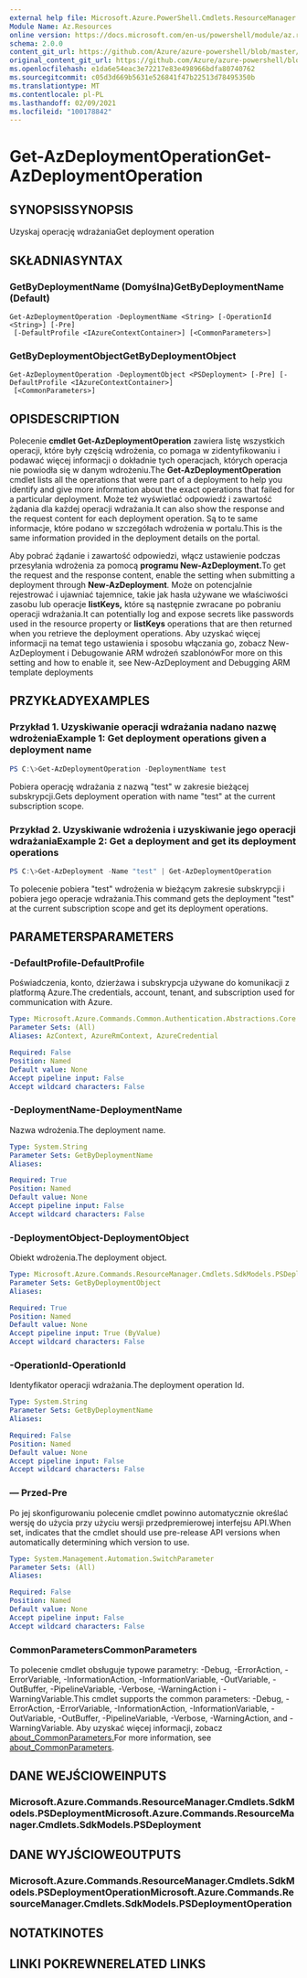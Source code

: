 ```yaml
---
external help file: Microsoft.Azure.PowerShell.Cmdlets.ResourceManager.dll-Help.xml
Module Name: Az.Resources
online version: https://docs.microsoft.com/en-us/powershell/module/az.resources/get-azdeploymentoperation
schema: 2.0.0
content_git_url: https://github.com/Azure/azure-powershell/blob/master/src/Resources/Resources/help/Get-AzDeploymentOperation.md
original_content_git_url: https://github.com/Azure/azure-powershell/blob/master/src/Resources/Resources/help/Get-AzDeploymentOperation.md
ms.openlocfilehash: e1da6e54eac3e72217e83e498966bdfa80740762
ms.sourcegitcommit: c05d3d669b5631e526841f47b22513d78495350b
ms.translationtype: MT
ms.contentlocale: pl-PL
ms.lasthandoff: 02/09/2021
ms.locfileid: "100178842"
---
```

# <span data-ttu-id="de75f-101">Get-AzDeploymentOperation</span><span class="sxs-lookup"><span data-stu-id="de75f-101">Get-AzDeploymentOperation</span></span>

## <span data-ttu-id="de75f-102">SYNOPSIS</span><span class="sxs-lookup"><span data-stu-id="de75f-102">SYNOPSIS</span></span>
<span data-ttu-id="de75f-103">Uzyskaj operację wdrażania</span><span class="sxs-lookup"><span data-stu-id="de75f-103">Get deployment operation</span></span>

## <span data-ttu-id="de75f-104">SKŁADNIA</span><span class="sxs-lookup"><span data-stu-id="de75f-104">SYNTAX</span></span>

### <span data-ttu-id="de75f-105">GetByDeploymentName (Domyślna)</span><span class="sxs-lookup"><span data-stu-id="de75f-105">GetByDeploymentName (Default)</span></span>
```
Get-AzDeploymentOperation -DeploymentName <String> [-OperationId <String>] [-Pre]
 [-DefaultProfile <IAzureContextContainer>] [<CommonParameters>]
```

### <span data-ttu-id="de75f-106">GetByDeploymentObject</span><span class="sxs-lookup"><span data-stu-id="de75f-106">GetByDeploymentObject</span></span>
```
Get-AzDeploymentOperation -DeploymentObject <PSDeployment> [-Pre] [-DefaultProfile <IAzureContextContainer>]
 [<CommonParameters>]
```

## <span data-ttu-id="de75f-107">OPIS</span><span class="sxs-lookup"><span data-stu-id="de75f-107">DESCRIPTION</span></span>
<span data-ttu-id="de75f-108">Polecenie **cmdlet Get-AzDeploymentOperation** zawiera listę wszystkich operacji, które były częścią wdrożenia, co pomaga w zidentyfikowaniu i podawać więcej informacji o dokładnie tych operacjach, których operacja nie powiodła się w danym wdrożeniu.</span><span class="sxs-lookup"><span data-stu-id="de75f-108">The **Get-AzDeploymentOperation** cmdlet lists all the operations that were part of a deployment to help you identify and give more information about the exact operations that failed for a particular deployment.</span></span>
<span data-ttu-id="de75f-109">Może też wyświetlać odpowiedź i zawartość żądania dla każdej operacji wdrażania.</span><span class="sxs-lookup"><span data-stu-id="de75f-109">It can also show the response and the request content for each deployment operation.</span></span>
<span data-ttu-id="de75f-110">Są to te same informacje, które podano w szczegółach wdrożenia w portalu.</span><span class="sxs-lookup"><span data-stu-id="de75f-110">This is the same information provided in the deployment details on the portal.</span></span>

<span data-ttu-id="de75f-111">Aby pobrać żądanie i zawartość odpowiedzi, włącz ustawienie podczas przesyłania wdrożenia za pomocą **programu New-AzDeployment.**</span><span class="sxs-lookup"><span data-stu-id="de75f-111">To get the request and the response content, enable the setting when submitting a deployment through **New-AzDeployment**.</span></span>
<span data-ttu-id="de75f-112">Może on potencjalnie rejestrować i ujawniać tajemnice, takie jak hasła używane we właściwości zasobu lub operacje **listKeys,** które są następnie zwracane po pobraniu operacji wdrażania.</span><span class="sxs-lookup"><span data-stu-id="de75f-112">It can potentially log and expose secrets like passwords used in the resource property or **listKeys** operations that are then returned when you retrieve the deployment operations.</span></span>
<span data-ttu-id="de75f-113">Aby uzyskać więcej informacji na temat tego ustawienia i sposobu włączania go, zobacz New-AzDeployment i Debugowanie ARM wdrożeń szablonów</span><span class="sxs-lookup"><span data-stu-id="de75f-113">For more on this setting and how to enable it, see New-AzDeployment and Debugging ARM template deployments</span></span>

## <span data-ttu-id="de75f-114">PRZYKŁADY</span><span class="sxs-lookup"><span data-stu-id="de75f-114">EXAMPLES</span></span>

### <span data-ttu-id="de75f-115">Przykład 1. Uzyskiwanie operacji wdrażania nadano nazwę wdrożenia</span><span class="sxs-lookup"><span data-stu-id="de75f-115">Example 1: Get deployment operations given a deployment name</span></span>
```powershell
PS C:\>Get-AzDeploymentOperation -DeploymentName test
```

<span data-ttu-id="de75f-116">Pobiera operację wdrażania z nazwą "test" w zakresie bieżącej subskrypcji.</span><span class="sxs-lookup"><span data-stu-id="de75f-116">Gets deployment operation with name "test" at the current subscription scope.</span></span>

### <span data-ttu-id="de75f-117">Przykład 2. Uzyskiwanie wdrożenia i uzyskiwanie jego operacji wdrażania</span><span class="sxs-lookup"><span data-stu-id="de75f-117">Example 2: Get a deployment and get its deployment operations</span></span>
```powershell
PS C:\>Get-AzDeployment -Name "test" | Get-AzDeploymentOperation
```

<span data-ttu-id="de75f-118">To polecenie pobiera "test" wdrożenia w bieżącym zakresie subskrypcji i pobiera jego operacje wdrażania.</span><span class="sxs-lookup"><span data-stu-id="de75f-118">This command gets the deployment "test" at the current subscription scope and get its deployment operations.</span></span>

## <span data-ttu-id="de75f-119">PARAMETERS</span><span class="sxs-lookup"><span data-stu-id="de75f-119">PARAMETERS</span></span>

### <span data-ttu-id="de75f-120">-DefaultProfile</span><span class="sxs-lookup"><span data-stu-id="de75f-120">-DefaultProfile</span></span>
<span data-ttu-id="de75f-121">Poświadczenia, konto, dzierżawa i subskrypcja używane do komunikacji z platformą Azure.</span><span class="sxs-lookup"><span data-stu-id="de75f-121">The credentials, account, tenant, and subscription used for communication with Azure.</span></span>

```yaml
Type: Microsoft.Azure.Commands.Common.Authentication.Abstractions.Core.IAzureContextContainer
Parameter Sets: (All)
Aliases: AzContext, AzureRmContext, AzureCredential

Required: False
Position: Named
Default value: None
Accept pipeline input: False
Accept wildcard characters: False
```

### <span data-ttu-id="de75f-122">-DeploymentName</span><span class="sxs-lookup"><span data-stu-id="de75f-122">-DeploymentName</span></span>
<span data-ttu-id="de75f-123">Nazwa wdrożenia.</span><span class="sxs-lookup"><span data-stu-id="de75f-123">The deployment name.</span></span>

```yaml
Type: System.String
Parameter Sets: GetByDeploymentName
Aliases:

Required: True
Position: Named
Default value: None
Accept pipeline input: False
Accept wildcard characters: False
```

### <span data-ttu-id="de75f-124">-DeploymentObject</span><span class="sxs-lookup"><span data-stu-id="de75f-124">-DeploymentObject</span></span>
<span data-ttu-id="de75f-125">Obiekt wdrożenia.</span><span class="sxs-lookup"><span data-stu-id="de75f-125">The deployment object.</span></span>

```yaml
Type: Microsoft.Azure.Commands.ResourceManager.Cmdlets.SdkModels.PSDeployment
Parameter Sets: GetByDeploymentObject
Aliases:

Required: True
Position: Named
Default value: None
Accept pipeline input: True (ByValue)
Accept wildcard characters: False
```

### <span data-ttu-id="de75f-126">-OperationId</span><span class="sxs-lookup"><span data-stu-id="de75f-126">-OperationId</span></span>
<span data-ttu-id="de75f-127">Identyfikator operacji wdrażania.</span><span class="sxs-lookup"><span data-stu-id="de75f-127">The deployment operation Id.</span></span>

```yaml
Type: System.String
Parameter Sets: GetByDeploymentName
Aliases:

Required: False
Position: Named
Default value: None
Accept pipeline input: False
Accept wildcard characters: False
```

### <span data-ttu-id="de75f-128">— Przed</span><span class="sxs-lookup"><span data-stu-id="de75f-128">-Pre</span></span>
<span data-ttu-id="de75f-129">Po jej skonfigurowaniu polecenie cmdlet powinno automatycznie określać wersję do użycia przy użyciu wersji przedpremierowej interfejsu API.</span><span class="sxs-lookup"><span data-stu-id="de75f-129">When set, indicates that the cmdlet should use pre-release API versions when automatically determining which version to use.</span></span>

```yaml
Type: System.Management.Automation.SwitchParameter
Parameter Sets: (All)
Aliases:

Required: False
Position: Named
Default value: None
Accept pipeline input: False
Accept wildcard characters: False
```

### <span data-ttu-id="de75f-130">CommonParameters</span><span class="sxs-lookup"><span data-stu-id="de75f-130">CommonParameters</span></span>
<span data-ttu-id="de75f-131">To polecenie cmdlet obsługuje typowe parametry: -Debug, -ErrorAction, -ErrorVariable, -InformationAction, -InformationVariable, -OutVariable, -OutBuffer, -PipelineVariable, -Verbose, -WarningAction i -WarningVariable.</span><span class="sxs-lookup"><span data-stu-id="de75f-131">This cmdlet supports the common parameters: -Debug, -ErrorAction, -ErrorVariable, -InformationAction, -InformationVariable, -OutVariable, -OutBuffer, -PipelineVariable, -Verbose, -WarningAction, and -WarningVariable.</span></span> <span data-ttu-id="de75f-132">Aby uzyskać więcej informacji, zobacz [about_CommonParameters.](http://go.microsoft.com/fwlink/?LinkID=113216)</span><span class="sxs-lookup"><span data-stu-id="de75f-132">For more information, see [about_CommonParameters](http://go.microsoft.com/fwlink/?LinkID=113216).</span></span>

## <span data-ttu-id="de75f-133">DANE WEJŚCIOWE</span><span class="sxs-lookup"><span data-stu-id="de75f-133">INPUTS</span></span>

### <span data-ttu-id="de75f-134">Microsoft.Azure.Commands.ResourceManager.Cmdlets.SdkModels.PSDeployment</span><span class="sxs-lookup"><span data-stu-id="de75f-134">Microsoft.Azure.Commands.ResourceManager.Cmdlets.SdkModels.PSDeployment</span></span>

## <span data-ttu-id="de75f-135">DANE WYJŚCIOWE</span><span class="sxs-lookup"><span data-stu-id="de75f-135">OUTPUTS</span></span>

### <span data-ttu-id="de75f-136">Microsoft.Azure.Commands.ResourceManager.Cmdlets.SdkModels.PSDeploymentOperation</span><span class="sxs-lookup"><span data-stu-id="de75f-136">Microsoft.Azure.Commands.ResourceManager.Cmdlets.SdkModels.PSDeploymentOperation</span></span>

## <span data-ttu-id="de75f-137">NOTATKI</span><span class="sxs-lookup"><span data-stu-id="de75f-137">NOTES</span></span>

## <span data-ttu-id="de75f-138">LINKI POKREWNE</span><span class="sxs-lookup"><span data-stu-id="de75f-138">RELATED LINKS</span></span>
